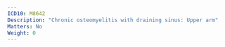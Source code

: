 ```yaml
---
ICD10: M8642
Description: "Chronic osteomyelitis with draining sinus: Upper arm"
Matters: No
Weight: 0
---
```


